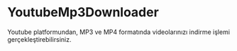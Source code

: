 # YoutubeMp3Downloader

Youtube platformundan, MP3 ve MP4 formatında videolarınızı indirme işlemi gerçekleştirebilirsiniz.
